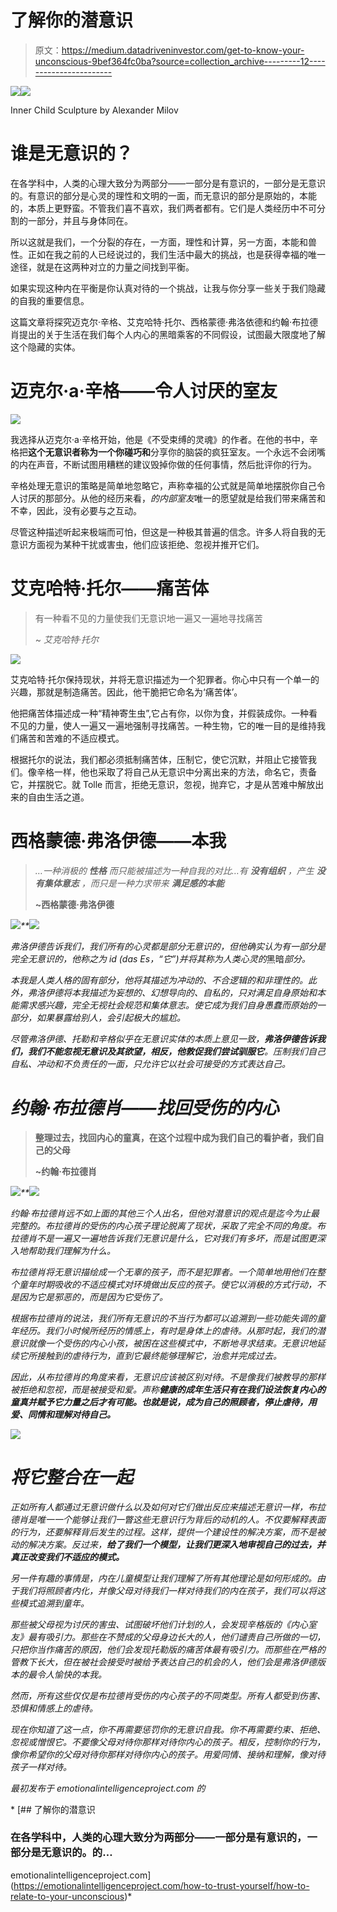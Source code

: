 # 了解你的潜意识

> 原文：<https://medium.datadriveninvestor.com/get-to-know-your-unconscious-9bef364fc0ba?source=collection_archive---------12----------------------->

[![](img/97748625136de03afa91cd0b43c4a147.png)](http://www.track.datadriveninvestor.com/1B9E)![](img/b46de865fe7c2995a850242143bed29f.png)

Inner Child Sculpture by Alexander Milov

# 谁是无意识的？

在各学科中，人类的心理大致分为两部分——一部分是有意识的，一部分是无意识的。有意识的部分是心灵的理性和文明的一面，而无意识的部分是原始的，本能的，本质上更野蛮。不管我们喜不喜欢，我们两者都有。它们是人类经历中不可分割的一部分，并且与身体同在。

所以这就是我们，一个分裂的存在，一方面，理性和计算，另一方面，本能和兽性。正如在我之前的人已经说过的，我们生活中最大的挑战，也是获得幸福的唯一途径，就是在这两种对立的力量之间找到平衡。

如果实现这种内在平衡是你认真对待的一个挑战，让我与你分享一些关于我们隐藏的自我的重要信息。

这篇文章将探究迈克尔·辛格、艾克哈特·托尔、西格蒙德·弗洛依德和约翰·布拉德肖提出的关于生活在我们每个人内心的黑暗乘客的不同假设，试图最大限度地了解这个隐藏的实体。

# 迈克尔·a·辛格——令人讨厌的室友

![](img/2c3e23076aa461384f513c9e55438619.png)

我选择从迈克尔·a·辛格开始，他是《不受束缚的灵魂》的作者。在他的书中，辛格把**这个无意识者称为一个你碰巧和**分享你的脑袋的疯狂室友。一个永远不会闭嘴的内在声音，不断试图用糟糕的建议毁掉你做的任何事情，然后批评你的行为。

辛格处理无意识的策略是简单地忽略它，声称幸福的公式就是简单地摆脱你自己令人讨厌的那部分。从他的经历来看，*的内部室友*唯一的愿望就是给我们带来痛苦和不幸，因此，没有必要与之互动。

尽管这种描述听起来极端而可怕，但这是一种极其普遍的信念。许多人将自我的无意识方面视为某种干扰或害虫，他们应该拒绝、忽视并推开它们。

# 艾克哈特·托尔——痛苦体

> 有一种看不见的力量使我们无意识地一遍又一遍地寻找痛苦
> 
> ~ *艾克哈特·托尔*

![](img/b0c89f4ddf7aac38663b2981e7186eb5.png)

艾克哈特·托尔保持现状，并将无意识描述为一个犯罪者。你心中只有一个单一的兴趣，那就是制造痛苦。因此，他干脆把它命名为‘痛苦体’。

他把痛苦体描述成一种“精神寄生虫”,它占有你，以你为食，并假装成你。一种看不见的力量，使人一遍又一遍地强制寻找痛苦。一种生物，它的唯一目的是维持我们痛苦和苦难的不适应模式。

根据托尔的说法，我们都必须抵制痛苦体，压制它，使它沉默，并阻止它接管我们。像辛格一样，他也采取了将自己从无意识中分离出来的方法，命名它，责备它，并摆脱它。就 Tolle 而言，拒绝无意识，忽视，抛弃它，才是从苦难中解放出来的自由生活之道。

# 西格蒙德·弗洛伊德——本我

> *…一种消极的* ***性格*** *而只能被描述为一种自我的对比…有* ***没有组织*** *，产生* ***没有集体意志*** *，而只是一种力求带来* ***满足感的本能***
> 
> **~西格蒙德·弗洛伊德**

*![](img/a76043e23dab507b8c2c601235b9fc3f.png)**![](img/a16d7c121b54a0650da51258698fc06a.png)*

*弗洛伊德告诉我们，我们所有的心灵都是部分无意识的，但他确实认为有一部分是完全无意识的，他称之为 *id* (das Es，“它”)并将其称为人类心灵的*黑暗*部分。*

*本我是人类人格的固有部分，他将其描述为冲动的、不合逻辑的和非理性的。此外，弗洛伊德将本我描述为妄想的、幻想导向的、自私的，只对满足自身原始和本能需求感兴趣，完全无视社会规范和集体意志。使它成为我们自身愚蠢而原始的一部分，如果暴露给别人，会引起极大的尴尬。*

*尽管弗洛伊德、托勒和辛格似乎在无意识实体的本质上意见一致，**弗洛伊德告诉我们，我们不能忽视无意识及其欲望，相反，他敦促我们尝试驯服它**。压制我们自己自私、冲动和不负责任的一面，只允许它以社会可接受的方式表达自己。*

# *约翰·布拉德肖——找回受伤的内心*

> **整理过去，找回内心的童真，在这个过程中成为我们自己的看护者，我们自己的父母**
> 
> **~约翰·布拉德肖**

*![](img/21150ef854a865ac99bf521dd86733da.png)**![](img/237ab90ee817763cebe829aa42bff291.png)*

*约翰·布拉德肖远不如上面的其他三个人出名，但他对潜意识的观点是迄今为止最完整的。布拉德肖的受伤的内心孩子理论脱离了现状，采取了完全不同的角度。布拉德肖不是一遍又一遍地告诉我们无意识是什么，它对我们有多坏，而是试图更深入地帮助我们理解为什么。*

*布拉德肖将无意识描绘成一个无辜的孩子，而不是犯罪者。一个简单地用他们在整个童年时期吸收的不适应模式对环境做出反应的孩子。使它以消极的方式行动，不是因为它是邪恶的，而是因为它受伤了。*

*根据布拉德肖的说法，我们所有无意识的不当行为都可以追溯到一些功能失调的童年经历。我们小时候所经历的情感上，有时是身体上的虐待。从那时起，我们的潜意识就像一个受伤的内心小孩，被困在这些模式中，不断地寻求结束。无意识地延续它所接触到的虐待行为，直到它最终能够理解它，治愈并完成过去。*

*因此，从布拉德肖的角度来看，无意识应该被区别对待。不是像我们被教导的那样被拒绝和忽视，而是被接受和爱。声称**健康的成年生活只有在我们设法恢复内心的童真并赋予它力量之后才有可能。也就是说，成为自己的照顾者，停止虐待，用爱、同情和理解对待自己。***

*![](img/a5fe9344aff30521058ffdc7245ddb00.png)*

# *将它整合在一起*

*正如所有人都通过无意识做什么以及如何对它们做出反应来描述无意识一样，布拉德肖是唯一一个能够让我们一瞥这些无意识行为背后的动机的人。不仅要解释表面的行为，还要解释背后发生的过程。这样，提供一个建设性的解决方案，而不是被动的解决方案。反过来，**给了我们一个模型，让我们更深入地审视自己的过去，并真正改变我们不适应的模式。***

*另一件有趣的事情是，内在儿童模型让我们理解了所有其他理论是如何形成的。由于我们将照顾者内化，并像父母对待我们一样对待我们的内在孩子，我们可以将这些模式追溯到童年。*

*那些被父母视为讨厌的害虫、试图破坏他们计划的人，会发现辛格版的《内心室友》最有吸引力。那些在不赞成的父母身边长大的人，他们谴责自己所做的一切，只把你当作痛苦的原因，他们会发现托勒版的痛苦体最有吸引力。而那些在严格的管教下长大，但在被社会接受时被给予表达自己的机会的人，他们会是弗洛伊德版本的最令人愉快的本我。*

*然而，所有这些仅仅是布拉德肖受伤的内心孩子的不同类型。所有人都受到伤害、恐惧和情感上的虐待。*

*现在你知道了这一点，你不再需要惩罚你的无意识自我。你不再需要约束、拒绝、忽视或憎恨它。不要像父母对待你那样对待你内心的孩子。相反，控制你的行为，像你希望你的父母对待你那样对待你内心的孩子。用爱同情、接纳和理解，像对待孩子一样对待。*

*最初发布于 emotionalintelligenceproject.com 的*

*[](https://emotionalintelligenceproject.com/how-to-trust-yourself/how-to-relate-to-your-unconscious) [## 了解你的潜意识

### 在各学科中，人类的心理大致分为两部分——一部分是有意识的，一部分是无意识的。的…

emotionalintelligenceproject.com](https://emotionalintelligenceproject.com/how-to-trust-yourself/how-to-relate-to-your-unconscious)*